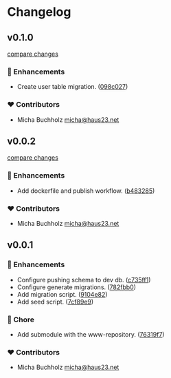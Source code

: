 # Changelog


## v0.1.0

[compare changes](https://github.com/haus23/runde-tips-db/compare/v0.0.2...v0.1.0)

### 🚀 Enhancements

- Create user table migration. ([098c027](https://github.com/haus23/runde-tips-db/commit/098c027))

### ❤️ Contributors

- Micha Buchholz <micha@haus23.net>

## v0.0.2

[compare changes](https://github.com/haus23/runde-tips-db/compare/v0.0.1...v0.0.2)

### 🚀 Enhancements

- Add dockerfile and publish workflow. ([b483285](https://github.com/haus23/runde-tips-db/commit/b483285))

### ❤️ Contributors

- Micha Buchholz <micha@haus23.net>

## v0.0.1


### 🚀 Enhancements

- Configure pushing schema to dev db. ([c735ff1](https://github.com/haus23/runde-tips-db/commit/c735ff1))
- Configure generate migrations. ([782fbb0](https://github.com/haus23/runde-tips-db/commit/782fbb0))
- Add migration script. ([9104e82](https://github.com/haus23/runde-tips-db/commit/9104e82))
- Add seed script. ([7cf89e9](https://github.com/haus23/runde-tips-db/commit/7cf89e9))

### 🏡 Chore

- Add submodule with the www-repository. ([76319f7](https://github.com/haus23/runde-tips-db/commit/76319f7))

### ❤️ Contributors

- Micha Buchholz <micha@haus23.net>

